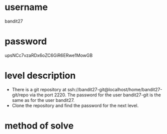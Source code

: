 # username
bandit27
# password
upsNCc7vzaRDx6oZC6GiR6ERwe1MowGB
# level description
* There is a git repository at ssh://bandit27-git@localhost/home/bandit27-git/repo via the port 2220. The password for the user bandit27-git is the same as for the user bandit27.
* Clone the repository and find the password for the next level.
# method of solve
